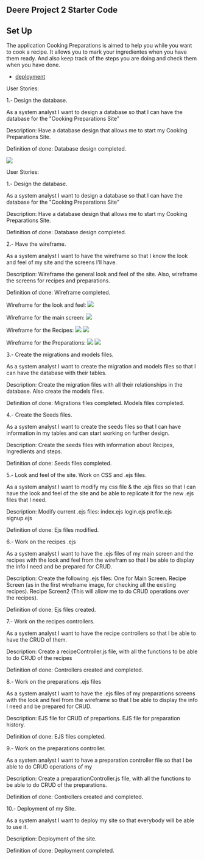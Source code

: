 ## Deere Project 2 Starter Code

## Set Up

The application Cooking Preparations is aimed to help you while you want to cook a recipe.
It allows you to mark your ingredientes when you have them ready. And also keep track of the steps you are doing and check them when you have done.

- [deployment](https://cooking-preparations.herokuapp.com/)


User Stories:

1.- Design the database.

As a system analyst I want to design a database so that I can have the database for the "Cooking Preparations Site"

Description:
Have a database design that allows me to start my Cooking Preparations Site.

Definition of done:
Database design completed.

<img src="./public/images/dbDiagram.png" >

User Stories:

1.- Design the database.

As a system analyst I want to design a database so that I can have the database for the "Cooking Preparations Site"

Description:
Have a database design that allows me to start my Cooking Preparations Site.

Definition of done:
Database design completed.

2.- Have the wireframe.

As a system analyst I want to have the wireframe so that I know the look and feel of my site and the screens I'll have.

Description:
Wireframe the general look and feel of the site. Also, wireframe the screens for recipes and preparations.

Definition of done:
Wireframe completed.

Wireframe for the look and feel:
<img src="./public/images/FirstScreen.png" >

Wireframe for the main screen:
<img src="./public/images/MainScreen.png" >

Wireframe for the Recipes:
<img src="./public/images/RecipeScreen.png" >
<img src="./public/images/RecipeScreen2.png" >

Wireframe for the Preparations:
<img src="./public/images/PrepStart.png" >
<img src="./public/images/PrepHis.png" >

3.- Create the migrations and models files.

As a system analyst I want to create the migration and models files so that I can have the database with their tables.

Description:
Create the migration files with all their relationships in the database.
Also create the models files.

Definition of done:
Migrations files completed.
Models files completed.

4.- Create the Seeds files.

As a system analyst I want to create the seeds files so that I can have information in my tables and can start working on further design.

Description:
Create the seeds files with information about Recipes, Ingredients and steps.

Definition of done:
Seeds files completed.

5.- Look and feel of the site. Work on CSS and .ejs files.

As a system analyst I want to modify my css file & the .ejs files so that I can have the look and feel of the site and be able to replicate it for the new .ejs files that I need.

Description:
Modify current .ejs files:
index.ejs
login.ejs
profile.ejs
signup.ejs

Definition of done:
Ejs files modified.

6.- Work on the recipes .ejs

As a system analyst I want to have the .ejs files of my main screen and the recipes with the look and feel from the wirefram so that I be able to display the info I need and be prepared for CRUD.

Description:
Create the following .ejs files:
One for Main Screen.
Recipe Screen (as in the first wireframe image, for checking all the existing recipes).
Recipe Screen2 (This will allow me to do CRUD operations over the recipes).

Definition of done:
Ejs files created.


7.- Work on the recipes controllers.

As a system analyst I want to have the recipe controllers so that I be able to have the CRUD of them.

Description:
Create a recipeController.js file, with all the functions to be able to do CRUD of the recipes

Definition of done:
Controllers created and completed.


8.- Work on the preparations .ejs files

As a system analyst I want to have the .ejs files of my preparations screens with the look and feel from the wireframe so that I be able to display the info I need and be prepared for CRUD.

Description:
EJS file for CRUD of prepartions.
EJS file for preparation history.

Definition of done:
EJS files completed.

9.- Work on the preparations controller.

As a system analyst I want to have a preparation controller file  so that I be able to do CRUD operations of my 

Description:
Create a preparationController.js file, with all the functions to be able to do CRUD of the preparations.

Definition of done:
Controllers created and completed.

10.- Deployment of my Site.

As a system analyst I want to deploy my site so that everybody will be able to use it.

Description:
Deployment of the site.

Definition of done:
Deployment completed.